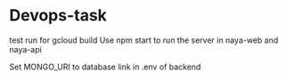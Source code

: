 # Devops-task
test run for gcloud build
Use npm start to run the server in naya-web and naya-api

Set MONGO_URI to database link in .env of backend
